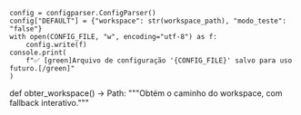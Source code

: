     config = configparser.ConfigParser()
    config["DEFAULT"] = {"workspace": str(workspace_path), "modo_teste": "false"}
    with open(CONFIG_FILE, "w", encoding="utf-8") as f:
        config.write(f)
    console.print(
        f"✅ [green]Arquivo de configuração '{CONFIG_FILE}' salvo para uso futuro.[/green]"
    )

def obter_workspace() -> Path:
    """Obtém o caminho do workspace, com fallback interativo."""
